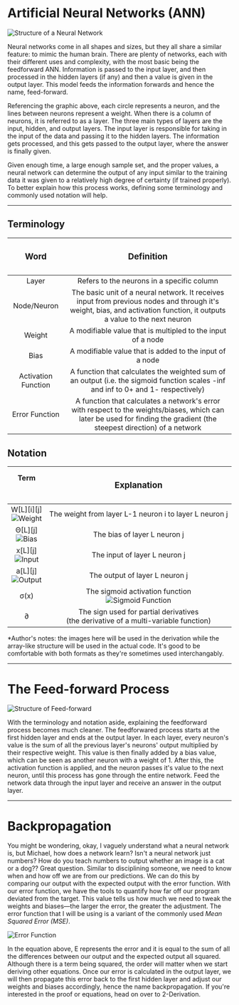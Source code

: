 # Artificial Neural Networks (ANN)

![Structure of a Neural Network](https://i.imgur.com/zYBMAV1.png)

Neural networks come in all shapes and sizes, but they all share a similar feature: to mimic the human brain. There are plenty of networks, each with their different uses and complexity, with the most basic being the feedforward ANN. Information is passed to the input layer, and then processed in the hidden layers (if any) and then a value is given in the output layer. This model feeds the information forwards and hence the name, feed-forward.

Referencing the graphic above, each circle represents a neuron, and the lines between neurons represent a weight. When there is a column of neurons, it is referred to as a layer. The three main types of layers are the input, hidden, and output layers. The input layer is responsible for taking in the input of the data and passing it to the hidden layers. The information gets processed, and this gets passed to the output layer, where the answer is finally given.

Given enough time, a large enough sample set, and the proper values, a neural network can determine the output of any input similar to the training data it was given to a relatively high degree of certainty (if trained properly). To better explain how this process works, defining some terminology and commonly used notation will help.

--- 
<!--- <br> to create new line --->

## Terminology

| <h3>Word<h3>       |  <h3>Definition<h3>  |
|:-----------:|:------------:|
| Layer       | Refers to the neurons in a specific column|
| Node/Neuron | The basic unit of a neural network. It receives input from previous nodes and through it's weight, bias, and activation function, it outputs a value to the next neuron| 
| Weight      | A modifiable value that is multipled to the input of a node | 
| Bias        | A modifiable value that is added to the input of a node |
| Activation Function | A function that calculates the weighted sum of an output (i.e. the sigmoid function scales -inf and inf to 0+ and 1- respectively)
| Error Function | A function that calculates a network's error with respect to the weights/biases, which can later be used for finding the gradient (the steepest direction) of a network|


## Notation

| Term<h2>    | <h3>Explanation<h3> |
|:--------------------------------:|:----------------------:|
| W[L][i][j]<br>![Weight](https://i.imgur.com/eBgXthq.png) | The weight from layer L-1 neuron i to layer L neuron j |
| Θ[L][j]<br>![Bias](https://i.imgur.com/FLdwm57.png)      | The bias of layer L neuron j |
| x[L][j]<br>![Input](https://i.imgur.com/0xPdXGE.png)     | The input of layer L neuron j |
| a[L][j]<br>![Output](https://i.imgur.com/CjyuCHE.png)    | The output of layer L neuron j |
| σ(x)   | The sigmoid activation function <br> ![Sigmoid Function](https://i.imgur.com/GpibRqI.png) |
| ∂      | The sign used for partial derivatives <br> (the derivative of a multi-variable function) |

\*Author's notes: the images here will be used in the derivation while the array-like structure will be used in the actual code. It's good to be comfortable with both formats as they're sometimes used interchangably.

---

# The Feed-forward Process

![Structure of Feed-forward](https://i.imgur.com/KjiEv42.png)

With the terminology and notation aside, explaining the feedforward process becomes much cleaner. The feedforwared process starts at the first hidden layer and ends at the output layer. In each layer, every neuron's value
is the sum of all the previous layer's neurons' output multiplied by their respective weight. This value is then finally added by a bias value, which can be seen as another neuron with a weight of 1. After this, the activation function is applied, and the neuron passes it's value to the next neuron, until this process has gone through the entire network. Feed the network data through the input layer and receive an answer in the output layer.

---

# Backpropagation

You might be wondering, okay, I vaguely understand what a neural network is, but Michael, how does a network learn? Isn't a neural network just numbers? How do you teach numbers to output whether an image is a cat or a dog?? Great question. Similar to disciplining someone, we need to know when and how off we are from our predictions. We can do this by comparing our output with the expected output with the error function. With our error function, we have the tools to quantify how far off our program deviated from the target. This value tells us how much we need to tweak the weights and biases—the larger the error, the greater the adjustment. The error function that I will be using is a variant of the commonly used *Mean Squared Error (MSE)*.

![Error Function](https://i.imgur.com/XyHCkid.png)

In the equation above, E represents the error and it is equal to the sum of all the differences between our output and the expected output all squared. Although there is a term being squared, the order will matter when we start deriving other equations. Once our error is calculated in the output layer, we will then propagate this error back to the first hidden layer and adjust our weights and biases accordingly, hence the name backpropagation. If you're interested in the proof or equations, head on over to 2-Derivation.